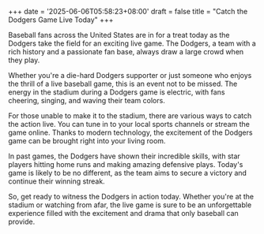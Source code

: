 +++
date = '2025-06-06T05:58:23+08:00'
draft = false
title = "Catch the Dodgers Game Live Today"
+++

Baseball fans across the United States are in for a treat today as the Dodgers take the field for an exciting live game. The Dodgers, a team with a rich history and a passionate fan base, always draw a large crowd when they play. 

Whether you're a die-hard Dodgers supporter or just someone who enjoys the thrill of a live baseball game, this is an event not to be missed. The energy in the stadium during a Dodgers game is electric, with fans cheering, singing, and waving their team colors. 

For those unable to make it to the stadium, there are various ways to catch the action live. You can tune in to your local sports channels or stream the game online. Thanks to modern technology, the excitement of the Dodgers game can be brought right into your living room. 

In past games, the Dodgers have shown their incredible skills, with star players hitting home runs and making amazing defensive plays. Today's game is likely to be no different, as the team aims to secure a victory and continue their winning streak. 

So, get ready to witness the Dodgers in action today. Whether you're at the stadium or watching from afar, the live game is sure to be an unforgettable experience filled with the excitement and drama that only baseball can provide.